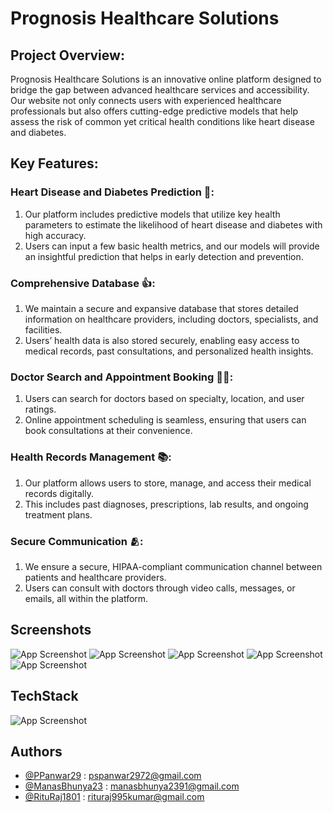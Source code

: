 
# Prognosis Healthcare Solutions

## Project Overview:
Prognosis Healthcare Solutions is an innovative online platform designed to bridge the gap between advanced healthcare services and accessibility. Our website not only connects users with experienced healthcare professionals but also offers cutting-edge predictive models that help assess the risk of common yet critical health conditions like heart disease and diabetes.

## Key Features:
 ### Heart Disease and Diabetes Prediction 💖:
1. Our platform includes predictive models that  utilize key health parameters to estimate the likelihood of heart disease and diabetes with high accuracy.
2. Users can input a few basic health metrics, and our models will provide an insightful prediction that helps in early detection and prevention.
 ### Comprehensive Database 👍:
1. We maintain a secure and expansive database that stores detailed information on healthcare providers, including doctors, specialists, and facilities.
2. Users’ health data is also stored securely, enabling easy access to medical records, past consultations, and personalized health insights.
 ### Doctor Search and Appointment Booking 🧑‍⚕️:
1. Users can search for doctors based on specialty, location, and user ratings.
2. Online appointment scheduling is seamless, ensuring that users can book consultations at their convenience.
 ### Health Records Management 📚:
1. Our platform allows users to store, manage, and access their medical records digitally.
2. This includes past diagnoses, prescriptions, lab results, and ongoing treatment plans.
 ### Secure Communication 🫂:
1. We ensure a secure, HIPAA-compliant communication channel between patients and healthcare providers.
2. Users can consult with doctors through video calls, messages, or emails, all within the platform.





## Screenshots

![App Screenshot](https://github.com/PPanwar29/Prognosis/blob/main/WhatsApp%20Image%202024-08-11%20at%2013.34.06_b7c8b60d.jpg?raw=true)
![App Screenshot](https://github.com/PPanwar29/Prognosis/blob/main/WhatsApp%20Image%202024-08-11%20at%2013.34.04_89fd6525.jpg?raw=true)
![App Screenshot](https://github.com/PPanwar29/Prognosis/blob/main/WhatsApp%20Image%202024-08-11%20at%2013.34.05_01e0d8ea.jpg?raw=true)
![App Screenshot](https://github.com/PPanwar29/Prognosis/blob/main/WhatsApp%20Image%202024-08-11%20at%2013.34.14_052db0bc.jpg?raw=true)
![App Screenshot](https://github.com/PPanwar29/Prognosis/blob/main/WhatsApp%20Image%202024-08-11%20at%2013.34.15_aa6d6836.jpg?raw=true)

## TechStack
![App Screenshot](https://github.com/PPanwar29/Prognosis/blob/main/Screenshot%202024-08-12%20160357.png?raw=true)
## Authors

- [@PPanwar29](https://github.com/PPanwar29) : pspanwar2972@gmail.com
- [@ManasBhunya23](https://github.com/ManasBhunya23) : manasbhunya2391@gmail.com
- [@RituRaj1801](https://github.com/RituRaj1801) : rituraj995kumar@gmail.com



